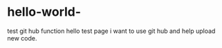 # hello-world-
test git hub function
hello test page
i want to use git hub and help upload new code.
